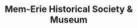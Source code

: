 ---
layout: repo
title: "Mem-Erie Historical Society & Museum"
id: 26049
permalink: repos/26049/
---
